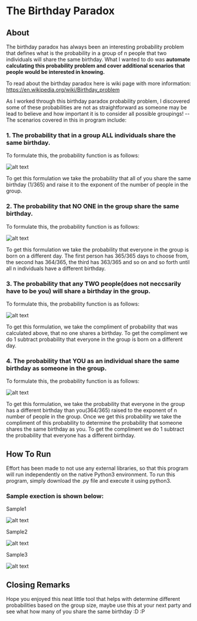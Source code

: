 # The Birthday Paradox

## About
The birthday paradox has always been an interesting probability problem that defines what is the probability in a group of n people that two individuals will share the same birthday. What I wanted to do was **automate calculating this probability problem and cover additional scenarios that people would be interested in knowing.**

To read about the birthday paradox here is wiki page with more information:
https://en.wikipedia.org/wiki/Birthday_problem

As I worked through this birthday paradox probability problem, I discovered some of these probabilities are not as straightforward as someone may be lead to believe and how important it is to consider all possible groupings! -- The scenarios covered in this in program include:

### 1. The probability that in a group ALL individuals share the same birthday.
To formulate this, the probability function is as follows:

![alt text](https://github.com/akalia25/Birthday_Probability/blob/master/Screenshots/all_same.png)

To get this formulation we take the probability that all of you share the same birthday (1/365) and raise it to the exponent of the number of people in the group.


### 2. The probability that NO ONE in the group share the same birthday.
To formulate this, the probability function is as follows:

![alt text](https://github.com/akalia25/Birthday_Probability/blob/master/Screenshots/no_same_bday.png)

To get this formulation we take the probability that everyone in the group is born on a different day. The first person has 365/365 days to choose from, the second has 364/365, the third has 363/365 and so on and so forth until all n individuals have a different birthday.


### 3. The probability that any TWO people(does not neccsarily have to be you) will share a birthday in the group.
To formulate this, the probability function is as follows:

![alt text](https://github.com/akalia25/Birthday_Probability/blob/master/Screenshots/one_other_bday.png)

To get this formulation, we take the compliment of probability that was calculated above, that no one shares a birthday. To get the compliment we do 1 subtract probability that everyone in the group is born on a different day.


### 4. The probability that YOU as an individual share the same birthday as someone in the group.
To formulate this, the probability function is as follows:

![alt text](https://github.com/akalia25/Birthday_Probability/blob/master/Screenshots/one_other_bday.png)

To get this formulation, we take the probability that everyone in the group has a different birthday than you(364/365) raised to the exponent of n number of people in the group. Once we get this probability we take the compliment of this probability to determine the probability that someone shares the same birthday as you. To get the compliment we do 1 subtract the probability that everyone has a different birthday.


## How To Run
Effort has been made to not use any external libraries, so that this program will run independently on the native Python3 environment.
To run this program, simply download the .py file and execute it using python3.

### Sample exection is shown below:
Sample1

![alt text](https://github.com/akalia25/Birthday_Probability/blob/master/Screenshots/sample_output_1.png)

Sample2

![alt text](https://github.com/akalia25/Birthday_Probability/blob/master/Screenshots/sample_output_2.png)

Sample3

![alt text](https://github.com/akalia25/Birthday_Probability/blob/master/Screenshots/sample_output_3.png)


## Closing Remarks
Hope you enjoyed this neat little tool that helps with determine different probabilities based on the group size, maybe use this at your next party and see what how many of you share the same birthday :D :P 
